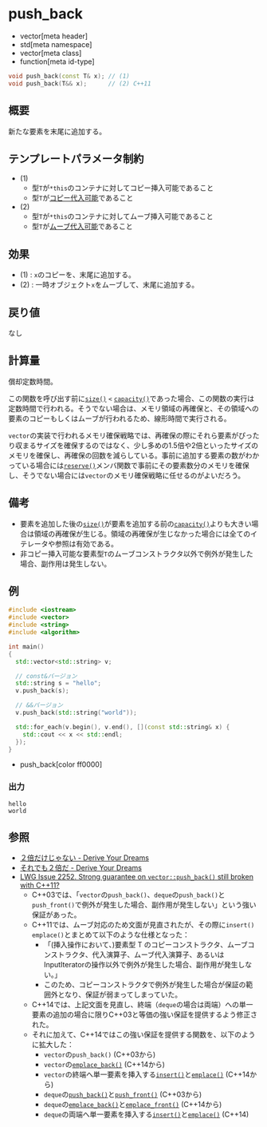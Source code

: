 # push_back
* vector[meta header]
* std[meta namespace]
* vector[meta class]
* function[meta id-type]

```cpp
void push_back(const T& x); // (1)
void push_back(T&& x);      // (2) C++11
```

## 概要
新たな要素を末尾に追加する。


## テンプレートパラメータ制約
- (1)
    - 型`T`が`*this`のコンテナに対してコピー挿入可能であること
    - 型`T`が[コピー代入可能](/reference/type_traits/is_copy_assignable.md)であること
- (2)
    - 型`T`が`*this`のコンテナに対してムーブ挿入可能であること
    - 型`T`が[ムーブ代入可能](/reference/type_traits/is_move_assignable.md)であること


## 効果
- (1) : `x`のコピーを、末尾に追加する。
- (2) : 一時オブジェクト`x`をムーブして、末尾に追加する。


## 戻り値
なし


## 計算量
償却定数時間。

この関数を呼び出す前に[`size()`](size.md) `<` [`capacity()`](capacity.md)であった場合、この関数の実行は定数時間で行われる。そうでない場合は、メモリ領域の再確保と、その領域への要素のコピーもしくはムーブが行われるため、線形時間で実行される。

`vector`の実装で行われるメモリ確保戦略では、再確保の際にそれら要素がぴったり収まるサイズを確保するのではなく、少し多めの1.5倍や2倍といったサイズのメモリを確保し、再確保の回数を減らしている。事前に追加する要素の数がわかっている場合には[`reserve()`](reserve.md)メンバ関数で事前にその要素数分のメモリを確保し、そうでない場合には`vector`のメモリ確保戦略に任せるのがよいだろう。


## 備考
- 要素を追加した後の[`size()`](size.md)が要素を追加する前の[`capacity()`](capacity.md)よりも大きい場合は領域の再確保が生じる。領域の再確保が生じなかった場合には全てのイテレータや参照は有効である。
- 非コピー挿入可能な要素型`T`のムーブコンストラクタ以外で例外が発生した場合、副作用は発生しない。


## 例
```cpp example
#include <iostream>
#include <vector>
#include <string>
#include <algorithm>

int main()
{
  std::vector<std::string> v;

  // const&バージョン
  std::string s = "hello";
  v.push_back(s);

  // &&バージョン
  v.push_back(std::string("world"));

  std::for_each(v.begin(), v.end(), [](const std::string& x) {
    std::cout << x << std::endl;
  });
}
```
* push_back[color ff0000]

### 出力
```
hello
world
```


## 参照
- [２倍だけじゃない - Derive Your Dreams](http://www.kmonos.net/wlog/111.html#_2334100705)
- [それでも２倍だ - Derive Your Dreams](http://www.kmonos.net/wlog/111.html#_1001100720)
- [LWG Issue 2252. Strong guarantee on `vector::push_back()` still broken with C++11?](http://www.open-std.org/jtc1/sc22/wg21/docs/lwg-defects.html#2252)
    - C++03では、「`vector`の`push_back()`、`deque`の`push_back()`と`push_front()`で例外が発生した場合、副作用が発生しない」という強い保証があった。
    - C++11では、ムーブ対応のため文面が見直されたが、その際に`insert()` `emplace()`とまとめて以下のような仕様となった：
        - 「(挿入操作において、)要素型 T のコピーコンストラクタ、ムーブコンストラクタ、代入演算子、ムーブ代入演算子、あるいはInputIteratorの操作以外で例外が発生した場合、副作用が発生しない。」
        - このため、コピーコンストラクタで例外が発生した場合が保証の範囲外となり、保証が弱まってしまっていた。
    - C++14では、上記文面を見直し、終端（`deque`の場合は両端）への単一要素の追加の場合に限りC++03と等価の強い保証を提供するよう修正された。
    - それに加えて、C++14ではこの強い保証を提供する関数を、以下のように拡大した：
        - `vector`の`push_back()` (C++03から)
        - `vector`の[`emplace_back()`](emplace_back.md) (C++14から)
        - `vector`の終端へ単一要素を挿入する[`insert()`](insert.md)と[`emplace()`](emplace.md) (C++14から)
        - `deque`の[`push_back()`](/reference/deque/deque/push_back.md)と[`push_front()`](/reference/deque/deque/push_front.md) (C++03から)
        - `deque`の[`emplace_back()`](/reference/deque/deque/emplace_back.md)と[`emplace_front()`](/reference/deque/deque/emplace_front.md) (C++14から)
        - `deque`の両端へ単一要素を挿入する[`insert()`](/reference/deque/deque/insert.md)と[`emplace()`](/reference/deque/deque/emplace.md) (C++14)

